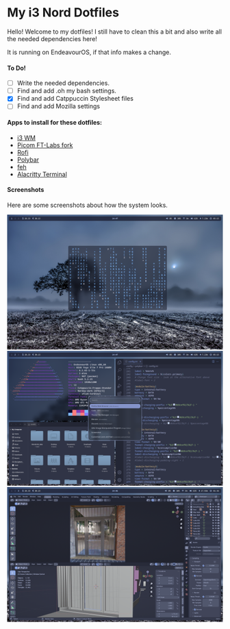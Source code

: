 # My i3 Nord Dotfiles

Hello! Welcome to my dotfiles! I still have to clean this a bit and also write all the needed dependencies here!

It is running on EndeavourOS, if that info makes a change.

#### To Do!

- [ ] Write the needed dependencies.
- [ ] Find and add .oh my bash settings.
- [x] Find and add Catppuccin Stylesheet files
- [ ] Find and add Mozilla settings

#### Apps to install for these dotfiles:

- [i3 WM](https://i3wm.org/)
- [Picom FT-Labs fork](https://github.com/FT-Labs/picom)
- [Rofi](https://github.com/davatorium/rofi)
- [Polybar](https://github.com/polybar/polybar)
- [feh](https://github.com/derf/feh)
- [Alacritty Terminal](https://github.com/alacritty/alacritty)

#### Screenshots

Here are some screenshots about how the system looks.

![screenshot-1](https://github.com/astonish-g/i3-nord-dotfiles/blob/main/sources/images/1.png)
![screenshot-2](https://github.com/astonish-g/i3-nord-dotfiles/blob/main/sources/images/2.png)
![screenshot-3](https://github.com/astonish-g/i3-nord-dotfiles/blob/main/sources/images/3.png)
